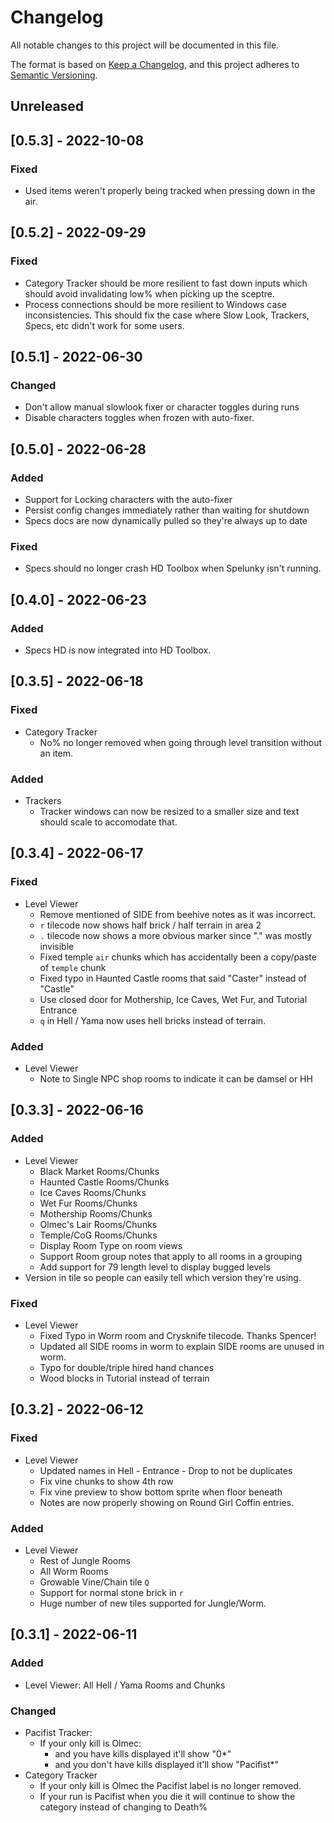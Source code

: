 # Changelog

All notable changes to this project will be documented in this file.

The format is based on [Keep a Changelog](https://keepachangelog.com/en/1.0.0/),
and this project adheres to [Semantic Versioning](https://semver.org/spec/v2.0.0.html).

## Unreleased

## [0.5.3] - 2022-10-08

### Fixed

- Used items weren't properly being tracked when pressing down in the air.

## [0.5.2] - 2022-09-29

### Fixed

- Category Tracker should be more resilient to fast down inputs which should avoid invalidating low% when picking up the sceptre.
- Process connections should be more resilient to Windows case inconsistencies. This should fix the case where Slow Look, Trackers, Specs, etc didn't work for some users.

## [0.5.1] - 2022-06-30

### Changed

- Don't allow manual slowlook fixer or character toggles during runs
- Disable characters toggles when frozen with auto-fixer.

## [0.5.0] - 2022-06-28

### Added

- Support for Locking characters with the auto-fixer
- Persist config changes immediately rather than waiting for shutdown
- Specs docs are now dynamically pulled so they're always up to date

### Fixed

- Specs should no longer crash HD Toolbox when Spelunky isn't running.

## [0.4.0] - 2022-06-23

### Added

- Specs HD is now integrated into HD Toolbox.

## [0.3.5] - 2022-06-18

### Fixed

- Category Tracker
  - No% no longer removed when going through level transition without an item.

### Added

- Trackers
  - Tracker windows can now be resized to a smaller size and text should scale to accomodate that.

## [0.3.4] - 2022-06-17

### Fixed

- Level Viewer
  - Remove mentioned of SIDE from beehive notes as it was incorrect.
  - `r` tilecode now shows half brick / half terrain in area 2
  - `.` tilecode now shows a more obvious marker since "." was mostly invisible
  - Fixed temple `air` chunks which has accidentally been a copy/paste of `temple` chunk
  - Fixed typo in Haunted Castle rooms that said "Caster" instead of "Castle"
  - Use closed door for Mothership, Ice Caves, Wet Fur, and Tutorial Entrance
  - `q` in Hell / Yama now uses hell bricks instead of terrain.

### Added

- Level Viewer
  - Note to Single NPC shop rooms to indicate it can be damsel or HH

## [0.3.3] - 2022-06-16

### Added

- Level Viewer
  - Black Market Rooms/Chunks
  - Haunted Castle Rooms/Chunks
  - Ice Caves Rooms/Chunks
  - Wet Fur Rooms/Chunks
  - Mothership Rooms/Chunks
  - Olmec's Lair Rooms/Chunks
  - Temple/CoG Rooms/Chunks
  - Display Room Type on room views
  - Support Room group notes that apply to all rooms in a grouping
  - Add support for 79 length level to display bugged levels
- Version in tile so people can easily tell which version they're using.

### Fixed

- Level Viewer
  - Fixed Typo in Worm room and Crysknife tilecode. Thanks Spencer!
  - Updated all SIDE rooms in worm to explain SIDE rooms are unused in worm.
  - Typo for double/triple hired hand chances
  - Wood blocks in Tutorial instead of terrain

## [0.3.2] - 2022-06-12

### Fixed

- Level Viewer
  - Updated names in Hell - Entrance - Drop to not be duplicates
  - Fix vine chunks to show 4th row
  - Fix vine preview to show bottom sprite when floor beneath
  - Notes are now properly showing on Round Girl Coffin entries.

### Added

- Level Viewer
  - Rest of Jungle Rooms
  - All Worm Rooms
  - Growable Vine/Chain tile `Q`
  - Support for normal stone brick in `r`
  - Huge number of new tiles supported for Jungle/Worm.

## [0.3.1] - 2022-06-11

### Added

- Level Viewer: All Hell / Yama Rooms and Chunks

### Changed

- Pacifist Tracker:
  - If your only kill is Olmec:
    - and you have kills displayed it'll show "0\*"
    - and you don't have kills displayed it'll show "Pacifist\*"
- Category Tracker
  - If your only kill is Olmec the Pacifist label is no longer removed.
  - If your run is Pacifist when you die it will continue to show the category instead of changing to Death%
